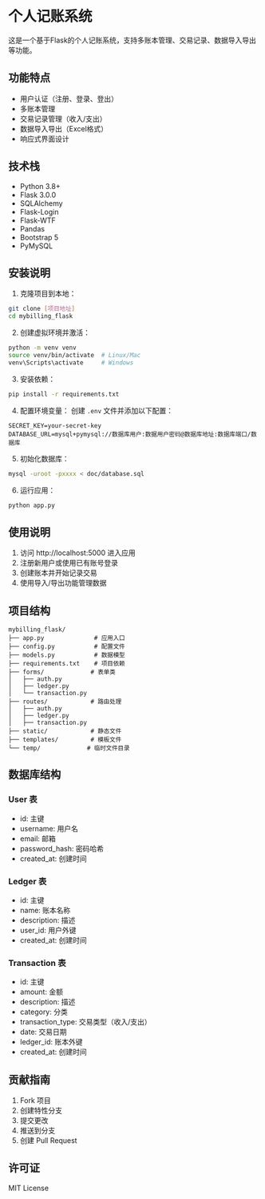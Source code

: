 # 个人记账系统

这是一个基于Flask的个人记账系统，支持多账本管理、交易记录、数据导入导出等功能。

## 功能特点

- 用户认证（注册、登录、登出）
- 多账本管理
- 交易记录管理（收入/支出）
- 数据导入导出（Excel格式）
- 响应式界面设计

## 技术栈

- Python 3.8+
- Flask 3.0.0
- SQLAlchemy
- Flask-Login
- Flask-WTF
- Pandas
- Bootstrap 5
- PyMySQL

## 安装说明

1. 克隆项目到本地：
```bash
git clone [项目地址]
cd mybilling_flask
```

2. 创建虚拟环境并激活：
```bash
python -m venv venv
source venv/bin/activate  # Linux/Mac
venv\Scripts\activate     # Windows
```

3. 安装依赖：
```bash
pip install -r requirements.txt
```

4. 配置环境变量：
创建 `.env` 文件并添加以下配置：
```
SECRET_KEY=your-secret-key
DATABASE_URL=mysql+pymysql://数据库用户:数据用户密码@数据库地址:数据库端口/数据库
```

5. 初始化数据库：
```bash
mysql -uroot -pxxxx < doc/database.sql
```

6. 运行应用：
```bash
python app.py
```

## 使用说明

1. 访问 http://localhost:5000 进入应用
2. 注册新用户或使用已有账号登录
3. 创建账本并开始记录交易
4. 使用导入/导出功能管理数据

## 项目结构

```
mybilling_flask/
├── app.py              # 应用入口
├── config.py           # 配置文件
├── models.py           # 数据模型
├── requirements.txt    # 项目依赖
├── forms/             # 表单类
│   ├── auth.py
│   ├── ledger.py
│   └── transaction.py
├── routes/            # 路由处理
│   ├── auth.py
│   ├── ledger.py
│   ├── transaction.py
├── static/            # 静态文件
├── templates/         # 模板文件
└── temp/             # 临时文件目录
```

## 数据库结构

### User 表
- id: 主键
- username: 用户名
- email: 邮箱
- password_hash: 密码哈希
- created_at: 创建时间

### Ledger 表
- id: 主键
- name: 账本名称
- description: 描述
- user_id: 用户外键
- created_at: 创建时间

### Transaction 表
- id: 主键
- amount: 金额
- description: 描述
- category: 分类
- transaction_type: 交易类型（收入/支出）
- date: 交易日期
- ledger_id: 账本外键
- created_at: 创建时间

## 贡献指南

1. Fork 项目
2. 创建特性分支
3. 提交更改
4. 推送到分支
5. 创建 Pull Request

## 许可证

MIT License 